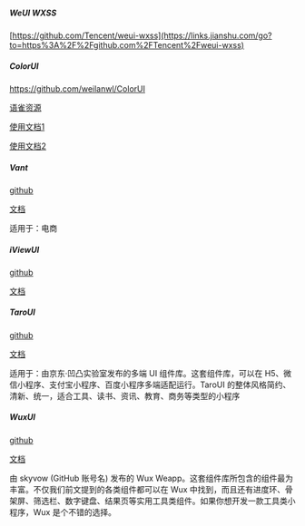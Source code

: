##### WeUI WXSS

[https://github.com/Tencent/weui-wxss](https://links.jianshu.com/go?to=https%3A%2F%2Fgithub.com%2FTencent%2Fweui-wxss)



##### ColorUI

https://github.com/weilanwl/ColorUI

[语雀资源](https://www.yuque.com/colorui)



[使用文档1](https://blog.csdn.net/qq_40903080/article/details/100037455)

[使用文档2](https://blog.csdn.net/IT_TIfarmer/article/details/88380308)



##### Vant

[github](https://github.com/youzan/vant-weapp)

[文档](https://youzan.github.io/vant-weapp/#/intro)

适用于：电商



##### iViewUI

[github](https://github.com/TalkingData/iview-weapp)

[文档](https://weapp.iviewui.com/docs/guide/start)



##### TaroUI 

[github](https://github.com/NervJS/taro-ui)

[文档](https://taro-ui.aotu.io/#/docs/introduction)

适用于：由京东·凹凸实验室发布的多端 UI 组件库。这套组件库，可以在 H5、微信小程序、支付宝小程序、百度小程序多端适配运行。TaroUI 的整体风格简约、清新、统一，适合工具、读书、资讯、教育、商务等类型的小程序



##### WuxUI

[github](https://github.com/wux-weapp/wux-weapp/)

[文档](https://wux-weapp.github.io/wux-weapp-docs/#/introduce)

由 skyvow (GitHub 账号名) 发布的 Wux Weapp。这套组件库所包含的组件最为丰富。不仅我们前文提到的各类组件都可以在 Wux 中找到，而且还有进度环、骨架屏、筛选栏、数字键盘、结果页等实用工具类组件。如果你想开发一款工具类小程序，Wux 是个不错的选择。